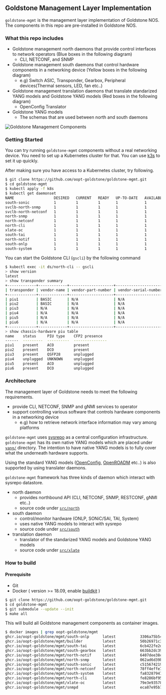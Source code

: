 Goldstone Management Layer Implementation
---

`goldstone-mgmt` is the management layer implementation of Goldstone NOS.
The components in this repo are pre-installed in Goldstone NOS.

### What this repo includes

- Goldstone management north daemons that provide control interfaces to network operators (Blue boxes in the following diagram)
    - CLI, NETCONF, and SNMP
- Goldstone management south daemons that control hardware components in a networking device (Yellow boxes in the following diagram)
    - e.g) Switch ASIC, Transponder, Gearbox, Peripheral devices(Thermal sensors, LED, fan etc..)
- Goldstone management translation daemons that translate standarized YANG models and Goldstone YANG models (Red boxes in the following diagram)
    - OpenConfig Translator
- Goldstone YANG models
    - The schemas that are used between north and south daemons

![Goldstone Management Components](https://user-images.githubusercontent.com/5915117/173267760-44f93599-b6b0-4fd2-95e1-71cf8c07aed7.png)

### Getting Started

You can try running `goldstone-mgmt` components without a real networking device.
You need to set up a Kubernetes cluster for that. You can use [k3s](https://k3s.io/) to set it up quickly.

After making sure you have access to a Kubernetes cluster, try following.

```bash
$ git clone https://github.com/oopt-goldstone/goldstone-mgmt.git
$ cd goldstone-mgmt
$ kubectl apply -f k8s
$ kubectl get daemonset
NAME                  DESIRED   CURRENT   READY   UP-TO-DATE   AVAILABLE   NODE SELECTOR   AGE
south-sonic           1         1         1       1            1           <none>          70m
svclb-north-snmp      1         1         1       1            1           <none>          14m
svclb-north-netconf   1         1         1       1            1           <none>          14m
north-snmp            1         1         1       1            1           <none>          14m
north-netconf         1         1         1       1            1           <none>          14m
north-cli             1         1         1       1            1           <none>          14m
xlate-oc              1         1         1       1            1           <none>          14m
south-tai             1         1         1       1            1           <none>          14m
north-notif           1         1         1       1            1           <none>          14m
south-onlp            1         1         1       1            1           <none>          14m
south-system          1         1         1       1            1           <none>          14m
```

You can start the Goldstone CLI (`gscli`) by the following command

```bash
$ kubectl exec -it ds/north-cli -- gscli
> show version
latest
> show transponder summary
+-------------+-------------+--------------------+----------------------+--------------+-------------+
| transponder | vendor-name | vendor-part-number | vendor-serial-number | admin-status | oper-status |
+-------------+-------------+--------------------+----------------------+--------------+-------------+
| piu1        | BASIC       | N/A                | N/A                  |     down     | initialize  |
| piu2        | BASIC       | N/A                | N/A                  |     down     | initialize  |
| piu3        | N/A         | N/A                | N/A                  |     N/A      |     N/A     |
| piu4        | N/A         | N/A                | N/A                  |     N/A      |     N/A     |
| piu5        | N/A         | N/A                | N/A                  |     N/A      |     N/A     |
| piu6        | N/A         | N/A                | N/A                  |     N/A      |     N/A     |
+-------------+-------------+--------------------+----------------------+--------------+-------------+
> show chassis-hardware piu table
name    status     PIU type    CFP2 presence
------  ---------  ----------  ---------------
piu1    present    ACO         present
piu2    present    DCO         present
piu3    present    QSFP28      unplugged
piu4    unplugged  UNKNOWN     unplugged
piu5    present    ACO         unplugged
piu6    present    DCO         unplugged
```

### Architecture

The management layer of Goldstone needs to meet the following requirements.

- provide CLI, NETCONF, SNMP and gNMI services to operator
- support controlling various software that controls hardware components in a networking device
    - e.g) how to retrieve network interface information may vary among platforms

`goldstone-mgmt` uses [sysrepo](https://github.com/sysrepo/sysrepo) as a central configuration infrastructure.
`goldstone-mgmt` has its own native YANG models which are placed under [`yang/`](https://github.com/oopt-goldstone/goldstone-mgmt/tree/master/yang) directory.
The intention to have native YANG models is to fully cover what the underneath hardware supports.

Using the standard YANG models ([OpenConfig](https://www.openconfig.net/), [OpenROADM](http://openroadm.org/) etc..) is also supported by using translater daemons.

`goldstone-mgmt` framework has three kinds of daemon which interact with sysrepo datastore.

- north daemon
    - provides northbound API (CLI, NETCONF, SNMP, RESTCONF, gNMI etc..)
    - source code under [`src/north`](https://github.com/oopt-goldstone/goldstone-mgmt/tree/master/src/north)
- south daemon
    - control/monitor hardware (ONLP, SONiC/SAI, TAI, System)
    - uses native YANG models to interact with sysrepo
    - source code under [`src/south`](https://github.com/oopt-goldstone/goldstone-mgmt/tree/master/src/south)
- translation daemon
    - translator of the standarized YANG models and Goldstone YANG models
    - source code under [`src/xlate`](https://github.com/oopt-goldstone/goldstone-mgmt/tree/master/src/xlate)

### How to build

#### Prerequisite

- Git
- Docker ( version >= 18.09, enable [buildkit](https://docs.docker.com/develop/develop-images/build_enhancements/) )

```bash
$ git clone https://github.com/oopt-goldstone/goldstone-mgmt.git
$ cd goldstone-mgmt
$ git submodule --update --init
$ make all
```

This will build all Goldstone management components as container images.

```bash
$ docker images | grep oopt-goldstone/mgmt
ghcr.io/oopt-goldstone/mgmt/south-onlp      latest           3306a75b5445   3 hours ago     228MB
ghcr.io/oopt-goldstone/mgmt/builder         latest           50b26971c311   3 hours ago     1.67GB
ghcr.io/oopt-goldstone/mgmt/south-tai       latest           6cb422fe2d4c   3 hours ago     228MB
ghcr.io/oopt-goldstone/mgmt/south-gearbox   latest           663bb2dc39aa   3 hours ago     227MB
ghcr.io/oopt-goldstone/mgmt/north-notif     latest           6407dee38cc6   3 hours ago     210MB
ghcr.io/oopt-goldstone/mgmt/north-snmp      latest           062ad6d39b28   3 hours ago     200MB
ghcr.io/oopt-goldstone/mgmt/south-sonic     latest           c5156742195b   3 hours ago     281MB
ghcr.io/oopt-goldstone/mgmt/north-netconf   latest           78ff4effe763   3 hours ago     476MB
ghcr.io/oopt-goldstone/mgmt/south-system    latest           fa83287947bd   3 hours ago     252MB
ghcr.io/oopt-goldstone/mgmt/north-cli       latest           fe8286bf95fb   3 hours ago     238MB
ghcr.io/oopt-goldstone/mgmt/xlate-oc        latest           79e3e935785a   3 hours ago     211MB
ghcr.io/oopt-goldstone/mgmt/snmpd           latest           eca87e95b7a4   3 hours ago     174MB
```
